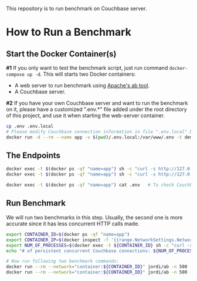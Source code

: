 This repository is to run benchmark on Couchbase server.

# How to Run a Benchmark

## Start the Docker Container(s)

**#1** If you only want to test the benchmark script, just run command `docker-compose up -d`. This will starts two Docker containers:

* A web server to run benchmark using [Apache's ab tool](https://en.wikipedia.org/wiki/ApacheBench).
* A Couchbase server.

**#2** If you have your own Couchbase server and want to run the benchmark on it, please have a customized ".env.*" file added
under the root directory of this project, and use it when starting the web-server container.

```bash
cp .env .env.local
# Please modify Couchbase connection information in file ".env.local" before starting the container.
docker run -d --rm --name app -v $(pwd)/.env.local:/var/www/.env -t deminy/couchbase-benchmark
```

## The Endpoints

```bash
docker exec -t $(docker ps -qf "name=app") sh -c "curl -s http://127.0.0.1 | jq ."
docker exec -t $(docker ps -qf "name=app") sh -c "curl -s http://127.0.0.1/test | jq ."

docker exec -t $(docker ps -qf "name=app") cat .env   # To check Couchbase connection information.
```

## Run Benchmark

We will run two benchmarks in this step. Usually, the second one is more accurate since it has less concurrent HTTP calls
made.

```bash
export CONTAINER_ID=$(docker ps -qf "name=app")
export CONTAINER_IP=$(docker inspect -f '{{range.NetworkSettings.Networks}}{{.IPAddress}}{{end}}' ${CONTAINER_ID})
export NUM_OF_PROCESSES=$(docker exec -t ${CONTAINER_ID} sh -c "curl -s http://127.0.0.1 | jq .server.task_worker_num | xargs")
echo "# of persistent concurrent Couchbase connections: ${NUM_OF_PROCESSES}"

# Now run following two benchmark commands:
docker run --rm --network="container:${CONTAINER_ID}" jordi/ab -n 500 -c 100                 http://${CONTAINER_IP}/test
docker run --rm --network="container:${CONTAINER_ID}" jordi/ab -n 500 -c ${NUM_OF_PROCESSES} http://${CONTAINER_IP}/test
```
